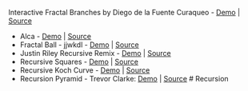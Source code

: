 Interactive Fractal Branches by Diego de la Fuente Curaqueo - [Demo](https://www.openprocessing.org/sketch/457282) | [Source](github.com/diegodelaefe/Fractaloid)
* Alca - [Demo](https://codepen.io/Alca/full/pWaZaX/) | [Source](https://codepen.io/Alca/pen/pWaZaX/right)
* Fractal Ball - jjwkdl - [Demo](https://jjwkdl.github.io/wordpress-content/javascript/fractal-ball/) | [Source](https://github.com/jjwkdl/wordpress-content/tree/master/javascript/fractal-ball)
* Justin Riley Recursive Remix - [Demo](https://recursion.glitch.me/) | [Source](https://glitch.com/edit/#!/recursion)
* Recursive Squares - [Demo](https://codepen.io/DonKarlssonSan/full/PJQvKG) | [Source](https://codepen.io/DonKarlssonSan/pen/PJQvKG)
* Recursive Koch Curve - [Demo](https://codepen.io/DonKarlssonSan/full/yzjywa) | [Source](https://codepen.io/DonKarlssonSan/pen/yzjywa)
* Recursion Pyramid - Trevor Clarke: [Demo](https://trevorc.ca/recursionPyramid/) | [Source](https://github.com/Tr3v0rC/recursionPyramid)
#   R e c u r s i o n  
 